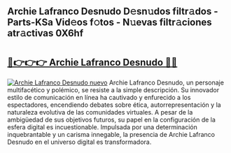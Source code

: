 ## Archie Lafranco Desnudo D𝚎sn𝚞dos filtr𝚊dos - Parts-KSa Vid𝚎os f𝚘tos - N𝚞evas filtr𝚊ciones atr𝚊ctivas 0X6hf

# <h2><a href="http://mb1n7n.tromn.icu/?c=Archie+Lafranco+Desnudo">🔗👉👉👉 Archie Lafranco Desnudo 🔗🔗</a></h2>

[![Archie Lafranco Desnudo nuevo](https://i.imgur.com/pEAQMta.gif)](http://mb1n7n.tromn.icu/?c=Archie+Lafranco+Desnudo)
Archie Lafranco Desnudo, un personaje multifacético y polémico, se resiste a la simple descripción. Su innovador estilo de comunicación en línea ha cautivado y enfurecido a los espectadores, encendiendo debates sobre ética, autorrepresentación y la naturaleza evolutiva de las comunidades virtuales. A pesar de la ambigüedad de sus objetivos futuros, su papel en la configuración de la esfera digital es incuestionable. Impulsada por una determinación inquebrantable y un carisma innegable, la presencia de Archie Lafranco Desnudo en el universo digital es transformadora.

